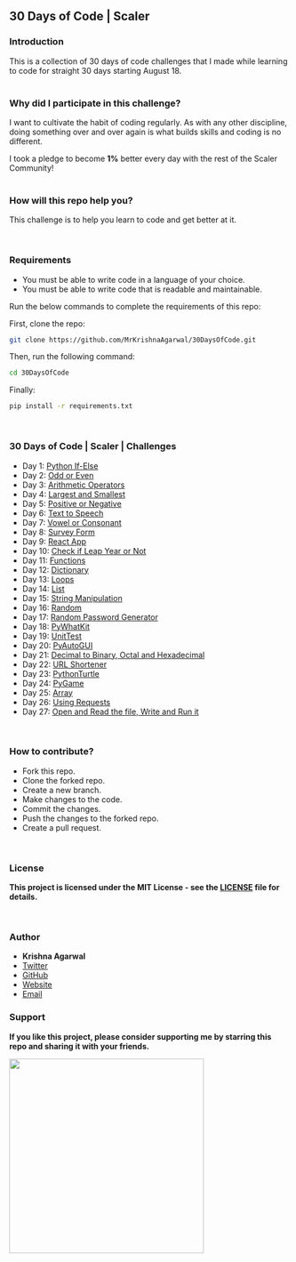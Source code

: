 ## 30 Days of Code | Scaler


### Introduction

This is a collection of 30 days of code challenges that I made while learning to code for straight 30 days starting August 18.
<br>
<br>


### Why did I participate in this challenge?

I want to cultivate the habit of coding regularly. As with any other discipline, doing something over and over again is what builds skills and coding is no different.

I took a pledge to become **1%** better every day with the rest of the Scaler Community!
<br>
<br>


### How will this repo help you?

This challenge is to help you learn to code and get better at it.

<br>

### Requirements

* You must be able to write code in a language of your choice.
* You must be able to write code that is readable and maintainable.

Run the below commands to complete the requirements of this repo:

First, clone the repo:

```bash
git clone https://github.com/MrKrishnaAgarwal/30DaysOfCode.git
```

Then, run the following command:

```bash
cd 30DaysOfCode
```
Finally:

```bash
pip install -r requirements.txt
```
<br>

### 30 Days of Code | Scaler | Challenges

- Day 1: [Python If-Else](https://github.com/MrKrishnaAgarwal/30DaysOfCode/tree/main/Day%201)
- Day 2: [Odd or Even](https://github.com/MrKrishnaAgarwal/30DaysOfCode/tree/main/Day%202)
- Day 3: [Arithmetic Operators](https://github.com/MrKrishnaAgarwal/30DaysOfCode/tree/main/Day%203)
- Day 4: [Largest and Smallest](https://github.com/MrKrishnaAgarwal/30DaysOfCode/tree/main/Day%204)
- Day 5: [Positive or Negative](https://github.com/MrKrishnaAgarwal/30DaysOfCode/tree/main/Day%205)
- Day 6: [Text to Speech](https://github.com/MrKrishnaAgarwal/30DaysOfCode/tree/main/Day%206)
- Day 7: [Vowel or Consonant](https://github.com/MrKrishnaAgarwal/30DaysOfCode/tree/main/Day%207)
- Day 8: [Survey Form](https://github.com/MrKrishnaAgarwal/30DaysOfCode/tree/main/Day%208)
- Day 9: [React App](https://github.com/MrKrishnaAgarwal/30DaysOfCode/tree/main/Day%209)
- Day 10: [Check if Leap Year or Not](https://github.com/MrKrishnaAgarwal/30DaysOfCode/tree/main/Day%2010)
- Day 11: [Functions](https://github.com/MrKrishnaAgarwal/30DaysOfCode/tree/main/Day%2011)
- Day 12: [Dictionary](https://github.com/MrKrishnaAgarwal/30DaysOfCode/tree/main/Day%2012)
- Day 13: [Loops](https://github.com/MrKrishnaAgarwal/30DaysOfCode/tree/main/Day%2013)
- Day 14: [List](https://github.com/MrKrishnaAgarwal/30DaysOfCode/tree/main/Day%2014)
- Day 15: [String Manipulation](https://github.com/MrKrishnaAgarwal/30DaysOfCode/tree/main/Day%2015)
- Day 16: [Random](https://github.com/MrKrishnaAgarwal/30DaysOfCode/tree/main/Day%2016)
- Day 17: [Random Password Generator](https://github.com/MrKrishnaAgarwal/30DaysOfCode/tree/main/Day%2017)
- Day 18: [PyWhatKit](https://github.com/MrKrishnaAgarwal/30DaysOfCode/tree/main/Day%2018)
- Day 19: [UnitTest](https://github.com/MrKrishnaAgarwal/30DaysOfCode/tree/main/Day%2019)
- Day 20: [PyAutoGUI](https://github.com/MrKrishnaAgarwal/30DaysOfCode/tree/main/Day%2020)
- Day 21: [Decimal to Binary, Octal and Hexadecimal](https://github.com/MrKrishnaAgarwal/30DaysOfCode/tree/main/Day%2021)
- Day 22: [URL Shortener](https://github.com/MrKrishnaAgarwal/30DaysOfCode/tree/main/Day%2022)
- Day 23: [PythonTurtle](https://github.com/MrKrishnaAgarwal/30DaysOfCode/tree/main/Day%2023)
- Day 24: [PyGame](https://github.com/MrKrishnaAgarwal/30DaysOfCode/tree/main/Day%2024)
- Day 25: [Array](https://github.com/MrKrishnaAgarwal/30DaysOfCode/tree/main/Day%2025)
- Day 26: [Using Requests](https://github.com/MrKrishnaAgarwal/30DaysOfCode/tree/main/Day%2026)
- Day 27: [Open and Read the file, Write and Run it](https://github.com/MrKrishnaAgarwal/30DaysOfCode/tree/main/Day%2027)
<br>

### How to contribute?

* Fork this repo.
* Clone the forked repo.
* Create a new branch.
* Make changes to the code.
* Commit the changes.
* Push the changes to the forked repo.
* Create a pull request.

<br>

### License

**This project is licensed under the MIT License - see the [LICENSE](/LICENSE) file for details.**

<br>


### Author

* **Krishna Agarwal**
* [Twitter](https://twitter.com/dmkrishnaa)
* [GitHub](https://github.com/mrkrishnaagarwal)
* [Website](https://mrkrishnaagarwal.github.io/)
* [Email](mailto:dmkrishna.agarwal@gmail.com)

### Support

**If you like this project, please consider supporting me by starring this repo and sharing it with your friends.**

<img src= "https://octodex.github.com/images/collabocats.jpg" width="350">
